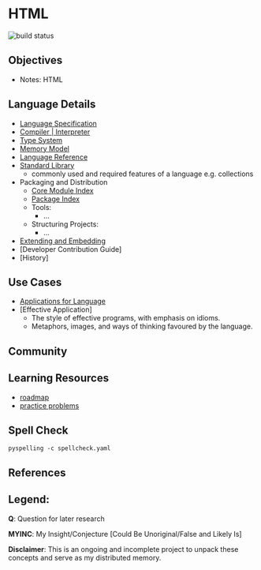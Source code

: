 # HTML
![build status](https://github.com/praisetompane/html/actions/workflows/html.yaml/badge.svg) <br>

## Objectives
- Notes: HTML 

## Language Details
- [Language Specification](https://github.com/whatwg/html)
- [Compiler | Interpreter]()
- [Type System]()
- [Memory Model]()
- [Language Reference]()
- [Standard Library]()
    - commonly used and required features of a language
        e.g. collections
- Packaging and Distribution
    - [Core Module Index]()
    - [Package Index]()
    - Tools:
        - ...
    - Structuring Projects:
        - ...
- [Extending and Embedding]()
- [Developer Contribution Guide]
- [History]

## Use Cases
- [Applications for Language]()
- [Effective Application]
    - The style of effective programs, with emphasis on idioms.      
    - Metaphors, images, and ways of thinking favoured by the language.
## Community

## Learning Resources
  - [roadmap](https://developer.mozilla.org/en-US/docs/Learn_web_development/Core/Structuring_content)
  - [practice problems]()

## Spell Check
```shell
pyspelling -c spellcheck.yaml
```

## References

## Legend:
**Q**: Question for later research

**MYINC**: My Insight/Conjecture [Could Be Unoriginal/False and Likely Is]

**Disclaimer**: This is an ongoing and incomplete project to unpack these concepts and serve as my distributed memory.
